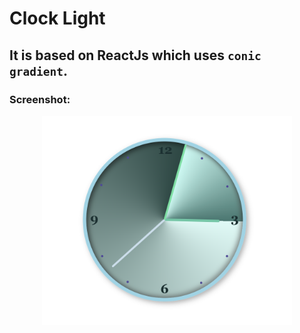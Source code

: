 # Clock Light

## It is based on ReactJs which uses `conic gradient`.

### Screenshot:
<div align="center">
<img src="./screenshots/clocklight.png" width="400" height="center">
</div>
